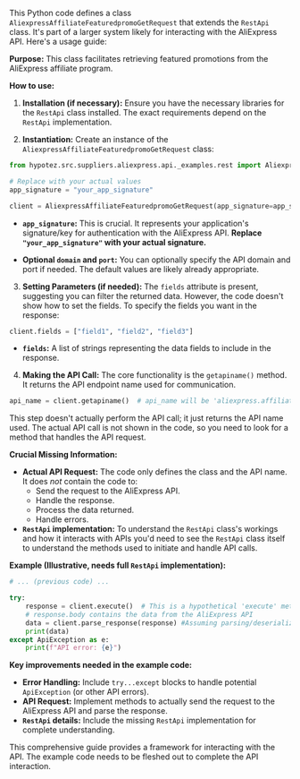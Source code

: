 This Python code defines a class `AliexpressAffiliateFeaturedpromoGetRequest` that extends the `RestApi` class.  It's part of a larger system likely for interacting with the AliExpress API.  Here's a usage guide:

**Purpose:** This class facilitates retrieving featured promotions from the AliExpress affiliate program.

**How to use:**

1. **Installation (if necessary):**  Ensure you have the necessary libraries for the `RestApi` class installed.  The exact requirements depend on the `RestApi` implementation.

2. **Instantiation:** Create an instance of the `AliexpressAffiliateFeaturedpromoGetRequest` class:

```python
from hypotez.src.suppliers.aliexpress.api._examples.rest import AliexpressAffiliateFeaturedpromoGetRequest

# Replace with your actual values
app_signature = "your_app_signature"

client = AliexpressAffiliateFeaturedpromoGetRequest(app_signature=app_signature)
```

   * **`app_signature`:** This is crucial.  It represents your application's signature/key for authentication with the AliExpress API.  **Replace `"your_app_signature"` with your actual signature.**

   * **Optional `domain` and `port`:** You can optionally specify the API domain and port if needed.  The default values are likely already appropriate.

3. **Setting Parameters (if needed):** The `fields` attribute is present, suggesting you can filter the returned data.  However, the code doesn't show how to set the fields.  To specify the fields you want in the response:

```python
client.fields = ["field1", "field2", "field3"]
```

   * **`fields`:** A list of strings representing the data fields to include in the response.


4. **Making the API Call:**  The core functionality is the `getapiname()` method.  It returns the API endpoint name used for communication.

```python
api_name = client.getapiname()  # api_name will be 'aliexpress.affiliate.featuredpromo.get'
```
This step doesn't actually perform the API call; it just returns the API name used.  The actual API call is not shown in the code, so you need to look for a method that handles the API request.


**Crucial Missing Information:**

* **Actual API Request:** The code only defines the class and the API name. It does *not* contain the code to:
    * Send the request to the AliExpress API.
    * Handle the response.
    * Process the data returned.
    * Handle errors.
* **`RestApi` implementation:** To understand the `RestApi` class's workings and how it interacts with APIs you'd need to see the `RestApi` class itself to understand the methods used to initiate and handle API calls.

**Example (Illustrative, needs full `RestApi` implementation):**

```python
# ... (previous code) ...

try:
    response = client.execute()  # This is a hypothetical 'execute' method
    # response.body contains the data from the AliExpress API
    data = client.parse_response(response) #Assuming parsing/deserialization method
    print(data)
except ApiException as e:
    print(f"API error: {e}")

```


**Key improvements needed in the example code:**

* **Error Handling:** Include `try...except` blocks to handle potential `ApiException` (or other API errors).
* **API Request:** Implement methods to actually send the request to the AliExpress API and parse the response.
* **`RestApi` details:** Include the missing `RestApi` implementation for complete understanding.


This comprehensive guide provides a framework for interacting with the API.  The example code needs to be fleshed out to complete the API interaction.